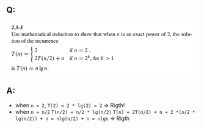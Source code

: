 
## Q:
![](https://raw.githubusercontent.com/KnewHow/FPAlgorithms/master/problem-solution/chapter02-basic-algorithms/img/2.3-3-question.png)

## A:

* when `n = 2`,
  `T(2) = 2 * lg(2) = 2`   => Rigth!
* when `n = n/2`
  `T(n/2) = n/2 * lg(n/2)`
  `T(n) = 2T(n/2) + n = 2 *(n/2 * lg(n/2)) + n = nlg(n/2) + n = nlgn` => Rigth
